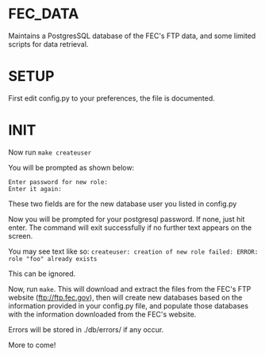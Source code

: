 FEC_DATA
========

Maintains a PostgresSQL database of the FEC's FTP data, and some limited scripts for data retrieval.

SETUP
=====

First edit config.py to your preferences, the file is documented.


INIT
====

Now run ```make createuser```

You will be prompted as shown below:

```
Enter password for new role: 
Enter it again: 
```

These two fields are for the new database user you listed in config.py

Now you will be prompted for your postgresql password. If none, just hit enter.
The command will exit successfully if no further text appears on the screen. 

You may see text like so:
```createuser: creation of new role failed: ERROR:  role "foo" already exists```

This can be ignored.

Now, run ```make```. This will download and extract the files from the FEC's
FTP website (ftp://ftp.fec.gov), then will create new databases based on the 
information provided in your config.py file, and populate those databases with the 
information downloaded from the FEC's website. 

Errors will be stored in ./db/errors/ if any occur. 


More to come!

